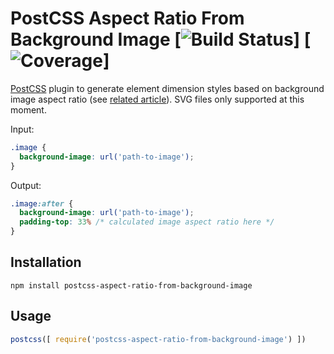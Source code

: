 # PostCSS Aspect Ratio From Background Image [![Build Status](https://travis-ci.org/kisenka/postcss-aspect-ratio-from-background-image.svg)] [![Coverage](https://coveralls.io/repos/github/kisenka/postcss-aspect-ratio-from-background-image/badge.svg)]

[PostCSS] plugin to generate element dimension styles based on background image aspect ratio (see [related article](https://css-tricks.com/snippets/sass/maintain-aspect-ratio-mixin)).
SVG files only supported at this moment.

Input:

```css
.image {
  background-image: url('path-to-image');
}
```

Output:

```css
.image:after {
  background-image: url('path-to-image');
  padding-top: 33% /* calculated image aspect ratio here */
}
```

## Installation

```
npm install postcss-aspect-ratio-from-background-image
```

## Usage

```js
postcss([ require('postcss-aspect-ratio-from-background-image') ])
```

[PostCSS]: https://github.com/postcss/postcss
